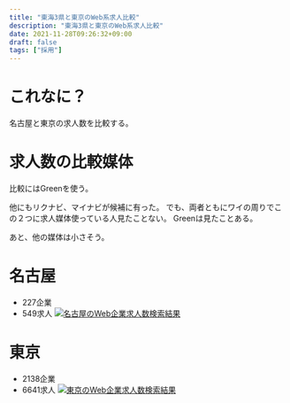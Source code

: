 ```yaml
---
title: "東海3県と東京のWeb系求人比較"
description: "東海3県と東京のWeb系求人比較"
date: 2021-11-28T09:26:32+09:00
draft: false
tags: ["採用"]
---
```



# これなに？

名古屋と東京の求人数を比較する。

# 求人数の比較媒体

比較にはGreenを使う。

他にもリクナビ、マイナビが候補に有った。
でも、両者ともにワイの周りでこの２つに求人媒体使っている人見たことない。
Greenは見たことある。

あと、他の媒体は小さそう。

# 名古屋

- 227企業
- 549求人
[![名古屋のWeb企業求人数検索結果](https://i.gyazo.com/424c9015e919fcd25e80cc9e15c1a692.png)](https://gyazo.com/424c9015e919fcd25e80cc9e15c1a692)

# 東京

- 2138企業
- 6641求人
[![東京のWeb企業求人数検索結果](https://i.gyazo.com/3118f98cba1676935d97fa01516d1c34.png)](https://gyazo.com/3118f98cba1676935d97fa01516d1c34)
